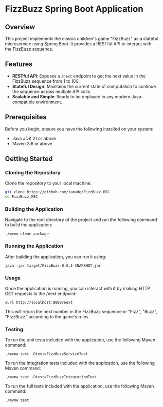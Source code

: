 # FizzBuzz Spring Boot Application

## Overview
This project implements the classic children's game "FizzBuzz" as a stateful microservice using Spring Boot. It provides a RESTful API to interact with the FizzBuzz sequence.

## Features
- **RESTful API**: Exposes a `/next` endpoint to get the next value in the FizzBuzz sequence from 1 to 100.
- **Stateful Design**: Maintains the current state of computation to continue the sequence across multiple API calls.
- **Scalable and Simple**: Ready to be deployed in any modern Java-compatible environment.

## Prerequisites
Before you begin, ensure you have the following installed on your system:
- Java JDK 21 or above
- Maven 3.6 or above

## Getting Started

### Cloning the Repository
Clone the repository to your local machine:

```bash
git clone https://github.com/iamade/FizzBuzz_RBC
cd FizzBuzz_RBC
```

### Building the Application
Navigate to the root directory of the project and run the following command to build the application:
```
./mvnw clean package
```
### Running the Application
After building the application, you can run it using:
```commandline
java -jar target/FizzBuzz-0.0.1-SNAPSHOT.jar
```
### Usage
Once the application is running, you can interact with it by making HTTP GET requests to the /next endpoint:
```commandline
curl http://localhost:8080/next
```
This will return the next number in the FizzBuzz sequence or "Fizz", "Buzz", "FizzBuzz" according to the game's rules.

### Testing
To run the unit tests included with the application, use the following Maven command:
```commandline
./mvnw test -Dtest=FizzBuzzServiceTest
```
To run the Integration tests included with the application, use the following Maven command:
```commandline
./mvnw test -Dtest=FizzBuzzIntegrationTest
```
To run the full tests included with the application, use the following Maven command:
```commandline
./mvnw test

```
